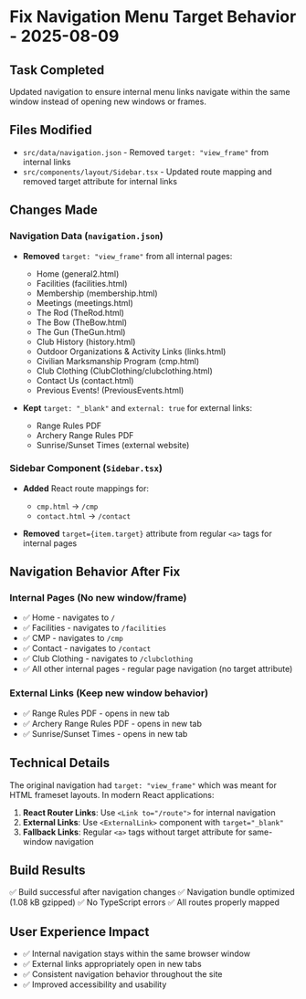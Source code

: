 # Fix Navigation Menu Target Behavior - 2025-08-09

## Task Completed
Updated navigation to ensure internal menu links navigate within the same window instead of opening new windows or frames.

## Files Modified

- `src/data/navigation.json` - Removed `target: "view_frame"` from internal links
- `src/components/layout/Sidebar.tsx` - Updated route mapping and removed target attribute for internal links

## Changes Made

### Navigation Data (`navigation.json`)
- **Removed** `target: "view_frame"` from all internal pages:
  - Home (general2.html)
  - Facilities (facilities.html) 
  - Membership (membership.html)
  - Meetings (meetings.html)
  - The Rod (TheRod.html)
  - The Bow (TheBow.html)
  - The Gun (TheGun.html)
  - Club History (history.html)
  - Outdoor Organizations & Activity Links (links.html)
  - Civilian Marksmanship Program (cmp.html)
  - Club Clothing (ClubClothing/clubclothing.html)
  - Contact Us (contact.html)
  - Previous Events! (PreviousEvents.html)

- **Kept** `target: "_blank"` and `external: true` for external links:
  - Range Rules PDF
  - Archery Range Rules PDF  
  - Sunrise/Sunset Times (external website)

### Sidebar Component (`Sidebar.tsx`)
- **Added** React route mappings for:
  - `cmp.html` → `/cmp`
  - `contact.html` → `/contact`

- **Removed** `target={item.target}` attribute from regular `<a>` tags for internal pages

## Navigation Behavior After Fix

### Internal Pages (No new window/frame)
- ✅ Home - navigates to `/` 
- ✅ Facilities - navigates to `/facilities`
- ✅ CMP - navigates to `/cmp` 
- ✅ Contact - navigates to `/contact`
- ✅ Club Clothing - navigates to `/clubclothing`
- ✅ All other internal pages - regular page navigation (no target attribute)

### External Links (Keep new window behavior)
- ✅ Range Rules PDF - opens in new tab
- ✅ Archery Range Rules PDF - opens in new tab
- ✅ Sunrise/Sunset Times - opens in new tab

## Technical Details

The original navigation had `target: "view_frame"` which was meant for HTML frameset layouts. In modern React applications:

1. **React Router Links**: Use `<Link to="/route">` for internal navigation
2. **External Links**: Use `<ExternalLink>` component with `target="_blank"`
3. **Fallback Links**: Regular `<a>` tags without target attribute for same-window navigation

## Build Results
✅ Build successful after navigation changes
✅ Navigation bundle optimized (1.08 kB gzipped)
✅ No TypeScript errors
✅ All routes properly mapped

## User Experience Impact
- ✅ Internal navigation stays within the same browser window
- ✅ External links appropriately open in new tabs
- ✅ Consistent navigation behavior throughout the site
- ✅ Improved accessibility and usability